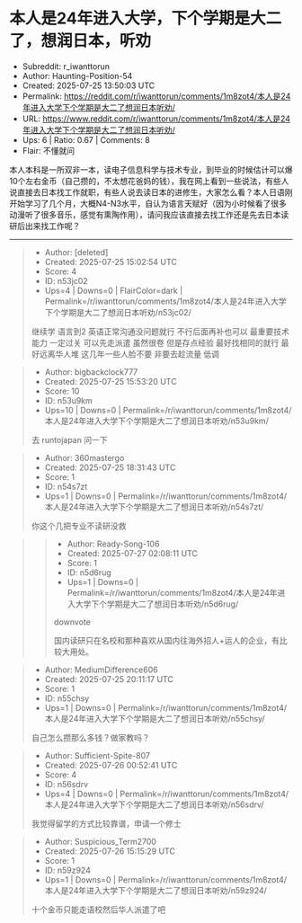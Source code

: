 # 本人是24年进入大学，下个学期是大二了，想润日本，听劝

- Subreddit: r_iwanttorun
- Author: Haunting-Position-54
- Created: 2025-07-25 13:50:03 UTC
- Permalink: https://reddit.com/r/iwanttorun/comments/1m8zot4/本人是24年进入大学下个学期是大二了想润日本听劝/
- URL: https://www.reddit.com/r/iwanttorun/comments/1m8zot4/本人是24年进入大学下个学期是大二了想润日本听劝/
- Ups: 6 | Ratio: 0.67 | Comments: 8
- Flair: 不懂就问


本人本科是一所双非一本，读电子信息科学与技术专业，到毕业的时候估计可以爆10个左右金币（自己攒的，不太想花爸妈的钱），我在网上看到一些说法，有些人说直接去日本找工作就职，有些人说去读日本的进修生，大家怎么看？本人日语刚开始学习了几个月，大概N4-N3水平，自认为语言天赋好（因为小时候看了很多动漫听了很多音乐，感觉有熏陶作用），请问我应该直接去找工作还是先去日本读研后出来找工作呢？


---

> - Author: [deleted]
> - Created: 2025-07-25 15:02:54 UTC
> - Score: 4
> - ID: n53jc02
> - Ups=4 | Downs=0 | FlairColor=dark | Permalink=/r/iwanttorun/comments/1m8zot4/本人是24年进入大学下个学期是大二了想润日本听劝/n53jc02/
>
> 继续学 语言到2 英语正常沟通没问题就行 不行后面再补也可以 最重要技术能力 一定过关 可以先走派遣 虽然很卷 但是存点经验 最好找相同的就行 最好远离华人堆 这几年一些人脸不要 非要去趁流量 低调

> - Author: bigbackclock777
> - Created: 2025-07-25 15:53:20 UTC
> - Score: 10
> - ID: n53u9km
> - Ups=10 | Downs=0 | Permalink=/r/iwanttorun/comments/1m8zot4/本人是24年进入大学下个学期是大二了想润日本听劝/n53u9km/
>
> 去 runtojapan 问一下

> - Author: 360mastergo
> - Created: 2025-07-25 18:31:43 UTC
> - Score: 1
> - ID: n54s7zt
> - Ups=1 | Downs=0 | Permalink=/r/iwanttorun/comments/1m8zot4/本人是24年进入大学下个学期是大二了想润日本听劝/n54s7zt/
>
> 你这个几把专业不读研没救

>> - Author: Ready-Song-106
>> - Created: 2025-07-27 02:08:11 UTC
>> - Score: 1
>> - ID: n5d6rug
>> - Ups=1 | Downs=0 | Permalink=/r/iwanttorun/comments/1m8zot4/本人是24年进入大学下个学期是大二了想润日本听劝/n5d6rug/
>>
>> downvote 
>> 
>> 国内读研只在名校和那种喜欢从国内往海外招人+运人的企业，有比较大用处。

> - Author: MediumDifference606
> - Created: 2025-07-25 20:11:17 UTC
> - Score: 1
> - ID: n55chsy
> - Ups=1 | Downs=0 | Permalink=/r/iwanttorun/comments/1m8zot4/本人是24年进入大学下个学期是大二了想润日本听劝/n55chsy/
>
> 自己怎么攒那么多钱？做家教吗？

> - Author: Sufficient-Spite-807
> - Created: 2025-07-26 00:52:41 UTC
> - Score: 4
> - ID: n56sdrv
> - Ups=4 | Downs=0 | Permalink=/r/iwanttorun/comments/1m8zot4/本人是24年进入大学下个学期是大二了想润日本听劝/n56sdrv/
>
> 我觉得留学的方式比较靠谱，申请一个修士

> - Author: Suspicious_Term2700
> - Created: 2025-07-26 15:15:29 UTC
> - Score: 1
> - ID: n59z924
> - Ups=1 | Downs=0 | Permalink=/r/iwanttorun/comments/1m8zot4/本人是24年进入大学下个学期是大二了想润日本听劝/n59z924/
>
> 十个金币只能走语校然后华人派遣了吧
